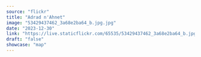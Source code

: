 ```yaml
---
source: "flickr"
title: "Adrad n'Ahnet"
image: "53429437462_3a68e2ba64_b.jpg.jpg"
date: "2023-12-30"
link: "https://live.staticflickr.com/65535/53429437462_3a68e2ba64_b.jpg"
draft: "false"
showcase: "map"
---
```

